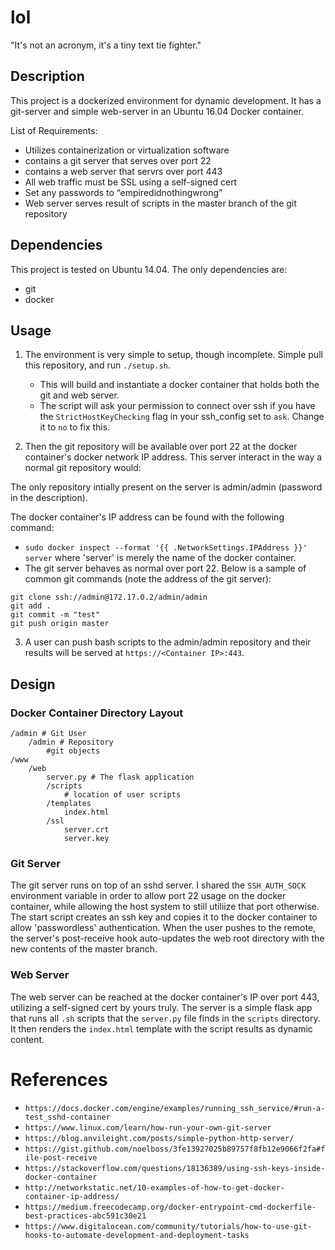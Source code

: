 # lol

"It's not an acronym, it's a tiny text tie fighter."

## Description

This project is a dockerized environment for dynamic development. It has a git-server and simple web-server in an Ubuntu 16.04 Docker container. 

List of Requirements:
- Utilizes containerization or virtualization software
- contains a git server that serves over port 22 
- contains a web server that servrs over port 443
- All web traffic must be SSL using a self-signed cert
- Set any passwords to “empiredidnothingwrong”
- Web server serves result of scripts in the master branch of the git repository

## Dependencies

This project is tested on Ubuntu 14.04. The only dependencies are:
- git
- docker

## Usage

1. The environment is very simple to setup, though incomplete. Simple pull this repository, and run `./setup.sh`.

	- This will build and instantiate a docker container that holds both the git and web server. 
	- The script will ask your permission to connect over ssh if you have the `StrictHostKeyChecking` flag in your ssh_config set to `ask`. Change it to `no` to fix this.

2. Then the git repository will be available over port 22 at the docker container's docker network IP address. This server interact in the way a normal git repository would:

The only repository intially present on the server is admin/admin (password in the description).

The docker container's IP address can be found with the following command:

- `sudo docker inspect --format '{{ .NetworkSettings.IPAddress }}' server` where 'server' is merely the name of the docker container.
- The git server behaves as normal over port 22. Below is a sample of common git commands (note the address of the git server):

```
git clone ssh://admin@172.17.0.2/admin/admin
git add .
git commit -m "test"
git push origin master
```

3. A user can push bash scripts to the admin/admin repository and their results will be served at `https://<Container IP>:443`. 

## Design

### Docker Container Directory Layout

```
/admin # Git User
    /admin # Repository
        #git objects
/www
    /web
        server.py # The flask application
        /scripts
            # location of user scripts
        /templates
            index.html
        /ssl
            server.crt
            server.key
```

### Git Server

The git server runs on top of an sshd server. I shared the `SSH_AUTH_SOCK` environment variable in order to allow port 22 usage on the docker container, while allowing the host system to still utiliize that port otherwise. The start script creates an ssh key and copies it to the docker container to allow 'passwordless' authentication. When the user pushes to the remote, the server's post-receive hook auto-updates the web root directory with the new contents of the master branch. 

### Web Server

The web server can be reached at the docker container's IP over port 443, utilizing a self-signed cert by yours truly. The server is a simple flask app that runs all `.sh` scripts that the `server.py` file finds in the `scripts` directory. It then renders the `index.html` template with the script results as dynamic content.


# References

- `https://docs.docker.com/engine/examples/running_ssh_service/#run-a-test_sshd-container`
- `https://www.linux.com/learn/how-run-your-own-git-server`
- `https://blog.anvileight.com/posts/simple-python-http-server/`
- `https://gist.github.com/noelboss/3fe13927025b89757f8fb12e9066f2fa#file-post-receive`
- `https://stackoverflow.com/questions/18136389/using-ssh-keys-inside-docker-container`
- `http://networkstatic.net/10-examples-of-how-to-get-docker-container-ip-address/`
- `https://medium.freecodecamp.org/docker-entrypoint-cmd-dockerfile-best-practices-abc591c30e21`
- `https://www.digitalocean.com/community/tutorials/how-to-use-git-hooks-to-automate-development-and-deployment-tasks`
